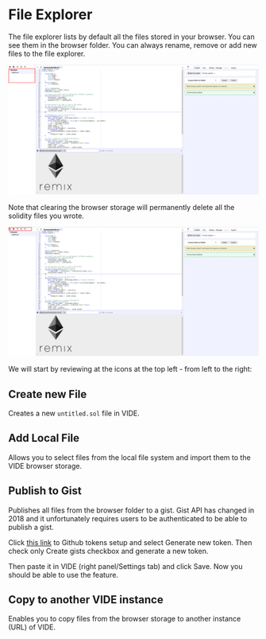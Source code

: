 File Explorer
=============

The file explorer lists by default all the files stored in your browser.
You can see them in the browser folder. You can always rename, remove or
add new files to the file explorer.

![image](images/VIDE_file_explorer_browser.png)

Note that clearing the browser storage will permanently delete all the
solidity files you wrote.

![image](images/VIDE_file_explorer_menu.png)

We will start by reviewing at the icons at the top left - from left to
the right:

Create new File
---------------

Creates a new `untitled.sol` file in VIDE.

Add Local File
--------------

Allows you to select files from the local file system and import them to
the VIDE browser storage.

Publish to Gist
---------------

Publishes all files from the browser folder to a gist.
Gist API has changed in 2018 and it unfortunately requires users to be authenticated to be able to publish a gist.

Click [this link](https://github.com/settings/tokens) to Github tokens setup  and select Generate new token.
Then check only Create gists checkbox and generate a new token.

Then paste it in VIDE (right panel/Settings tab) and click Save. Now you should be able to use the feature.

Copy to another VIDE instance
------------------------

Enables you to copy files from the browser storage to another instance
(URL) of VIDE.
